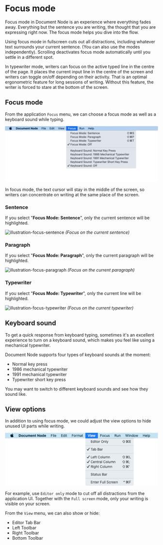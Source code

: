 # Focus mode

Focus mode in Document Node is an experience where everything fades away. Everything but the sentence you are writing, the thought that you are expressing right now. The focus mode helps you dive into the flow.

Using focus mode in fullscreen cuts out all distractions, including whatever text surrounds your current sentence. (You can also use the modes independently). Scrolling deactivates focus mode automatically until you settle in a different spot.

In typewriter mode, writers can focus on the active typed line in the centre of the page. It places the current input line in the centre of the screen and writers can toggle on/off depending on their activity. That is an optimal ergonometric feature for long sessions of writing. Without this feature, the writer is forced to stare at the bottom of the screen.

## Focus mode

From the application `Focus` menu, we can choose a focus mode as well as a keyboard sound while typing.

![screen-menu-focus](screen-menu-focus.png)

In focus mode, the text cursor will stay in the middle of the screen, so writers can concentrate on writing at the same place of the screen.

### Sentence

If you select "**Focus Mode: Sentence**", only the current sentence will be highlighted.

![illustration-focus-sentence](https://blog.documentnode.io/illustration-focus-sentence.gif)
*(Focus on the current sentence)*

### Paragraph

If you select "**Focus Mode: Paragraph**", only the current paragraph will be highlighted.

![illustration-focus-paragraph](https://blog.documentnode.io/illustration-focus-paragraph.gif)
*(Focus on the current paragraph)*

### Typewriter

If you select "**Focus Mode: Typewriter**", only the current line will be highlighted.

![illustration-focus-typewriter](https://blog.documentnode.io/illustration-focus-typewriter.gif)
*(Focus on the current typewriter)*

## Keyboard sound

To get a quick response from keyboard typing, sometimes it's an excellent experience to turn on a keyboard sound, which makes you feel like using a mechanical typewriter.

Document Node supports four types of keyboard sounds at the moment:

* Normal key press
* 1986 mechanical typewriter
* 1991 mechanical typewriter
* Typewriter short key press

You may want to switch to different keyboard sounds and see how they sound like.

## View options

In addition to using focus mode, we could adjust the view options to hide unused UI parts while writing.

![screen-menu-view](screen-menu-view.png)

For example, use `Editor only` mode to cut off all distractions from the application UI. Together with the `Full screen` mode, only your writing is visible on your screen.

From the `View` menu, we can also show or hide:

* Editor Tab Bar
* Left Toolbar
* Right Toolbar
* Bottom Toolbar


